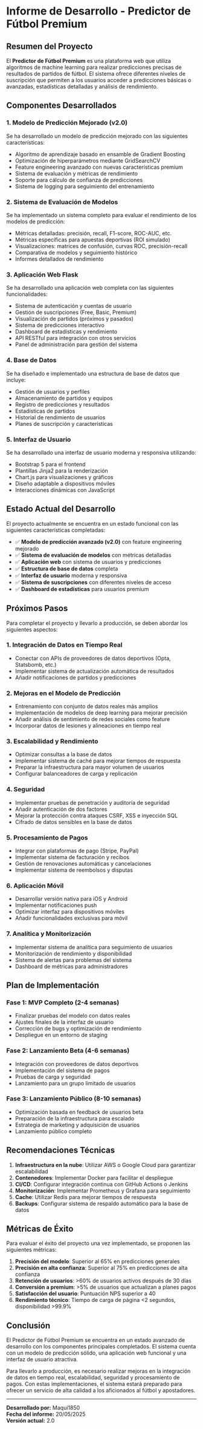 # Informe de Desarrollo - Predictor de Fútbol Premium

## Resumen del Proyecto

El **Predictor de Fútbol Premium** es una plataforma web que utiliza algoritmos de machine learning para realizar predicciones precisas de resultados de partidos de fútbol. El sistema ofrece diferentes niveles de suscripción que permiten a los usuarios acceder a predicciones básicas o avanzadas, estadísticas detalladas y análisis de rendimiento.

## Componentes Desarrollados

### 1. Modelo de Predicción Mejorado (v2.0)

Se ha desarrollado un modelo de predicción mejorado con las siguientes características:

- Algoritmo de aprendizaje basado en ensamble de Gradient Boosting
- Optimización de hiperparámetros mediante GridSearchCV
- Feature engineering avanzado con nuevas características premium
- Sistema de evaluación y métricas de rendimiento
- Soporte para cálculo de confianza de predicciones
- Sistema de logging para seguimiento del entrenamiento

### 2. Sistema de Evaluación de Modelos

Se ha implementado un sistema completo para evaluar el rendimiento de los modelos de predicción:

- Métricas detalladas: precisión, recall, F1-score, ROC-AUC, etc.
- Métricas específicas para apuestas deportivas (ROI simulado)
- Visualizaciones: matrices de confusión, curvas ROC, precisión-recall
- Comparativa de modelos y seguimiento histórico
- Informes detallados de rendimiento

### 3. Aplicación Web Flask

Se ha desarrollado una aplicación web completa con las siguientes funcionalidades:

- Sistema de autenticación y cuentas de usuario
- Gestión de suscripciones (Free, Basic, Premium)
- Visualización de partidos (próximos y pasados)
- Sistema de predicciones interactivo
- Dashboard de estadísticas y rendimiento
- API RESTful para integración con otros servicios
- Panel de administración para gestión del sistema

### 4. Base de Datos

Se ha diseñado e implementado una estructura de base de datos que incluye:

- Gestión de usuarios y perfiles
- Almacenamiento de partidos y equipos
- Registro de predicciones y resultados
- Estadísticas de partidos
- Historial de rendimiento de usuarios
- Planes de suscripción y características

### 5. Interfaz de Usuario

Se ha desarrollado una interfaz de usuario moderna y responsiva utilizando:

- Bootstrap 5 para el frontend
- Plantillas Jinja2 para la renderización
- Chart.js para visualizaciones y gráficos
- Diseño adaptable a dispositivos móviles
- Interacciones dinámicas con JavaScript

## Estado Actual del Desarrollo

El proyecto actualmente se encuentra en un estado funcional con las siguientes características completadas:

- ✅ **Modelo de predicción avanzado (v2.0)** con feature engineering mejorado
- ✅ **Sistema de evaluación de modelos** con métricas detalladas
- ✅ **Aplicación web** con sistema de usuarios y predicciones
- ✅ **Estructura de base de datos** completa
- ✅ **Interfaz de usuario** moderna y responsiva
- ✅ **Sistema de suscripciones** con diferentes niveles de acceso
- ✅ **Dashboard de estadísticas** para usuarios premium

## Próximos Pasos

Para completar el proyecto y llevarlo a producción, se deben abordar los siguientes aspectos:

### 1. Integración de Datos en Tiempo Real

- Conectar con APIs de proveedores de datos deportivos (Opta, Statsbomb, etc.)
- Implementar sistema de actualización automática de resultados
- Añadir notificaciones de partidos y predicciones

### 2. Mejoras en el Modelo de Predicción

- Entrenamiento con conjunto de datos reales más amplios
- Implementación de modelos de deep learning para mejorar precisión
- Añadir análisis de sentimiento de redes sociales como feature
- Incorporar datos de lesiones y alineaciones en tiempo real

### 3. Escalabilidad y Rendimiento

- Optimizar consultas a la base de datos
- Implementar sistema de caché para mejorar tiempos de respuesta
- Preparar la infraestructura para mayor volumen de usuarios
- Configurar balanceadores de carga y replicación

### 4. Seguridad

- Implementar pruebas de penetración y auditoría de seguridad
- Añadir autenticación de dos factores
- Mejorar la protección contra ataques CSRF, XSS e inyección SQL
- Cifrado de datos sensibles en la base de datos

### 5. Procesamiento de Pagos

- Integrar con plataformas de pago (Stripe, PayPal)
- Implementar sistema de facturación y recibos
- Gestión de renovaciones automáticas y cancelaciones
- Implementar sistema de reembolsos y disputas

### 6. Aplicación Móvil

- Desarrollar versión nativa para iOS y Android
- Implementar notificaciones push
- Optimizar interfaz para dispositivos móviles
- Añadir funcionalidades exclusivas para móvil

### 7. Analítica y Monitorización

- Implementar sistema de analítica para seguimiento de usuarios
- Monitorización de rendimiento y disponibilidad
- Sistema de alertas para problemas del sistema
- Dashboard de métricas para administradores

## Plan de Implementación

### Fase 1: MVP Completo (2-4 semanas)
- Finalizar pruebas del modelo con datos reales
- Ajustes finales de la interfaz de usuario
- Corrección de bugs y optimización de rendimiento
- Despliegue en un entorno de staging

### Fase 2: Lanzamiento Beta (4-6 semanas)
- Integración con proveedores de datos deportivos
- Implementación del sistema de pagos
- Pruebas de carga y seguridad
- Lanzamiento para un grupo limitado de usuarios

### Fase 3: Lanzamiento Público (8-10 semanas)
- Optimización basada en feedback de usuarios beta
- Preparación de la infraestructura para escalado
- Estrategia de marketing y adquisición de usuarios
- Lanzamiento público completo

## Recomendaciones Técnicas

1. **Infraestructura en la nube**: Utilizar AWS o Google Cloud para garantizar escalabilidad
2. **Contenedores**: Implementar Docker para facilitar el despliegue
3. **CI/CD**: Configurar integración continua con GitHub Actions o Jenkins
4. **Monitorización**: Implementar Prometheus y Grafana para seguimiento
5. **Cache**: Utilizar Redis para mejorar tiempos de respuesta
6. **Backups**: Configurar sistema de respaldo automático para la base de datos

## Métricas de Éxito

Para evaluar el éxito del proyecto una vez implementado, se proponen las siguientes métricas:

1. **Precisión del modelo**: Superior al 65% en predicciones generales
2. **Precisión en alta confianza**: Superior al 75% en predicciones de alta confianza
3. **Retención de usuarios**: >60% de usuarios activos después de 30 días
4. **Conversión a premium**: >5% de usuarios que actualizan a planes pagos
5. **Satisfacción del usuario**: Puntuación NPS superior a 40
6. **Rendimiento técnico**: Tiempo de carga de página <2 segundos, disponibilidad >99.9%

## Conclusión

El Predictor de Fútbol Premium se encuentra en un estado avanzado de desarrollo con los componentes principales completados. El sistema cuenta con un modelo de predicción sólido, una aplicación web funcional y una interfaz de usuario atractiva.

Para llevarlo a producción, es necesario realizar mejoras en la integración de datos en tiempo real, escalabilidad, seguridad y procesamiento de pagos. Con estas implementaciones, el sistema estará preparado para ofrecer un servicio de alta calidad a los aficionados al fútbol y apostadores.

---

**Desarrollado por:** Maqui1850  
**Fecha del informe:** 20/05/2025  
**Versión actual:** 2.0

